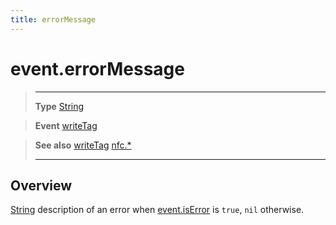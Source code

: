 ```yaml
---
title: errorMessage
---
```

# event.errorMessage

> --------------------- ------------------------------------------------------------------------------------------
> __Type__              [String](https://docs.coronalabs.com/api/type/String.html)

> __Event__             [writeTag](/plugin/nfc/event/writeTag/)

> __See also__          [writeTag](/plugin/nfc/event/writeTag/)
>						[nfc.*](/plugin/nfc/)
> --------------------- ------------------------------------------------------------------------------------------

## Overview

[String](https://docs.coronalabs.com/api/type/String.html) description of an error when [event.isError](/plugin/nfc/event/writeTag/isError) is `true`, `nil` otherwise.